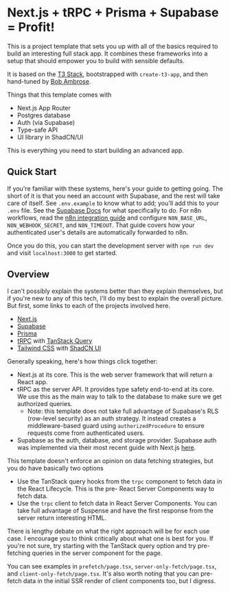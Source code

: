 # Next.js + tRPC + Prisma + Supabase = Profit!

This is a project template that sets you up with all of the basics required to build an interesting full stack app. It combines these frameworks into a setup that should empower you to build with sensible defaults.

It is based on the [T3 Stack](https://create.t3.gg/), bootstrapped with `create-t3-app`, and then hand-tuned by [Bob Ambrose](https://github.com/bambrose24).

Things that this template comes with

- Next.js App Router
- Postgres database
- Auth (via Supabase)
- Type-safe API
- UI library in ShadCN/UI

This is everything you need to start building an advanced app.

## Quick Start

If you're familiar with these systems, here's your guide to getting going. The short of it is that you need an account with Supabase, and the rest will take care of itself. See `.env.example` to know what to add; you'll add this to your `.env` file. See the [Supabase Docs](https://supabase.com/docs/guides/getting-started/quickstarts/nextjs) for what specifically to do. For n8n workflows, read the [n8n integration guide](docs/n8n-integration.md) and configure `N8N_BASE_URL`, `N8N_WEBHOOK_SECRET`, and `N8N_TIMEOUT`. That guide covers how your authenticated user's details are automatically forwarded to n8n.

Once you do this, you can start the development server with `npm run dev` and visit `localhost:3000` to get started.

## Overview

I can't possibly explain the systems better than they explain themselves, but if you're new to any of this tech, I'll do my best to explain the overall picture. But first, some links to each of the projects involved here.

- [Next.js](https://nextjs.org)
- [Supabase](https://supabase.com/docs)
- [Prisma](https://prisma.io)
- [tRPC](https://trpc.io) with [TanStack Query](https://tanstack.com/query/latest)
- [Tailwind CSS](https://tailwindcss.com) with [ShadCN UI](https://ui.shadcn.com/)

Generally speaking, here's how things click together:

- Next.js at its core. This is the web server framework that will return a React app.
- tRPC as the server API. It provides type safety end-to-end at its core. We use this as the main way to talk to the database to make sure we get authorized queries.
  - Note: this template does not take full advantage of Supabase's RLS (row-level security) as an auth strategy. It instead creates a middleware-based guard using `authorizedProcedure` to ensure requests come from authenticated users.
- Supabase as the auth, database, and storage provider. Supabase auth was implemented via their most recent guide with Next.js [here](https://supabase.com/docs/guides/auth/server-side/nextjs?queryGroups=router&router=app).

This template doesn't enforce an opinion on data fetching strategies, but you do have basically two options

- Use the TanStack query hooks from the `trpc` component to fetch data in the React Lifecycle. This is the pre- React Server Components way to fetch data.
- Use the `trpc` client to fetch data in React Server Components. You can take full advantage of Suspense and have the first response from the server return interesting HTML.

There is lengthy debate on what the right approach will be for each use case. I encourage you to think critically about what one is best for you. If you're not sure, try starting with the TanStack query option and try pre-fetching queries in the server component for the page.

You can see examples in `prefetch/page.tsx`, `server-only-fetch/page.tsx`, and `client-only-fetch/page.tsx`. It's also worth noting that you can pre-fetch data in the initial SSR render of client components too, but I digress.
